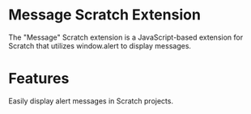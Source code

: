 # Message Scratch Extension

The "Message" Scratch extension is a JavaScript-based extension for Scratch that utilizes window.alert to display messages.

# Features

Easily display alert messages in Scratch projects.
